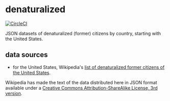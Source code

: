 # denaturalized

[![CircleCI](https://circleci.com/gh/jebeck/denaturalized.svg?style=svg)](https://circleci.com/gh/jebeck/denaturalized)

JSON datasets of denaturalized (former) citizens by country, starting with the United States.

## data sources

- for the United States, Wikipedia's [list of denaturalized former citizens of the United States](https://en.wikipedia.org/wiki/List_of_denaturalized_former_citizens_of_the_United_States 'Wikipedia: List of denaturalized former citizens of the United States').

Wikipedia has made the text of the data distributed here in JSON format available under a [Creative Commons Attribution-ShareAlike License, 3rd version](https://creativecommons.org/licenses/by-sa/3.0/legalcode 'Creative Commons CC-BY-SA 3.0').
